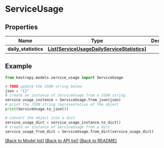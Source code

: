 # ServiceUsage


## Properties

Name | Type | Description | Notes
------------ | ------------- | ------------- | -------------
**daily_statistics** | [**List[ServiceUsageDailyServiceStatistics]**](ServiceUsageDailyServiceStatistics.md) |  | [optional] 

## Example

```python
from kestrapy.models.service_usage import ServiceUsage

# TODO update the JSON string below
json = "{}"
# create an instance of ServiceUsage from a JSON string
service_usage_instance = ServiceUsage.from_json(json)
# print the JSON string representation of the object
print(ServiceUsage.to_json())

# convert the object into a dict
service_usage_dict = service_usage_instance.to_dict()
# create an instance of ServiceUsage from a dict
service_usage_from_dict = ServiceUsage.from_dict(service_usage_dict)
```
[[Back to Model list]](../README.md#documentation-for-models) [[Back to API list]](../README.md#documentation-for-api-endpoints) [[Back to README]](../README.md)


